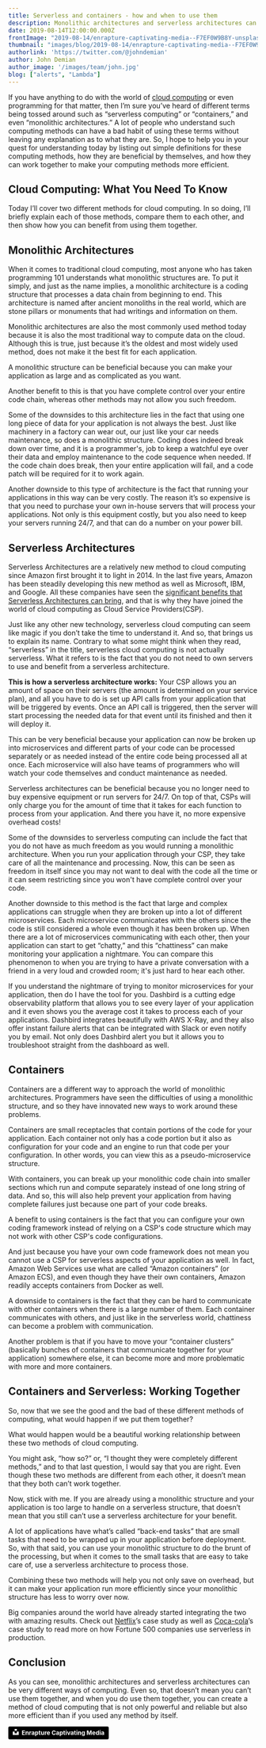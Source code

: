 ```yaml
---
title: Serverless and containers - how and when to use them
description: Monolithic architectures and serverless architectures can be very different ways of computing. Even so, that doesn’t mean you can’t use them together.
date: 2019-08-14T12:00:00.000Z
frontImage: "2019-08-14/enrapture-captivating-media--F7EF0W9B8Y-unsplash.jpg"
thumbnail: "images/blog/2019-08-14/enrapture-captivating-media--F7EF0W9B8Y-unsplash.jpg"
authorlink: 'https://twitter.com/@johndemian'
author: John Demian
author_image: '/images/team/john.jpg'
blog: ["alerts", "Lambda"]
---
```


If you have anything to do with the world of <a href=”https://dashbird.io/blog/what-is-faas-function-as-a-service/”>cloud computing</a> or even programming for that matter, then I’m sure you’ve heard of different terms being tossed around such as “serverless computing” or “containers,” and even “monolithic architectures.” A lot of people who understand such computing methods can have a bad habit of using these terms without leaving any explanation as to what they are. So, I hope to help you in your quest for understanding today by listing out simple definitions for these computing methods, how they are beneficial by themselves, and how they can work together to make your computing methods more efficient. 

<h2>Cloud Computing: What You Need To Know</h2>

Today I’ll cover two different methods for cloud computing. In so doing, I’ll briefly explain each of those methods, compare them to each other, and then show how you can benefit from using them together. 

<h2>Monolithic Architectures</h2>

When it comes to traditional cloud computing, most anyone who has taken programming 101 understands what monolithic structures are. To put it simply, and just as the name implies, a monolithic architecture is a coding structure that processes a data chain from beginning to end. This architecture is named after ancient monoliths in the real world, which are stone pillars or monuments that had writings and information on them. 

Monolithic architectures are also the most commonly used method today because it is also the most traditional way to compute data on the cloud. Although this is true, just because it’s the oldest and most widely used method, does not make it the best fit for each application.

A monolithic structure can be beneficial because you can make your application as large and as complicated as you want.

Another benefit to this is that you have complete control over your entire code chain, whereas other methods may not allow you such freedom. 

Some of the downsides to this architecture lies in the fact that using one long piece of data for your application is not always the best. Just like machinery in a factory can wear out, our just like your car needs maintenance, so does a monolithic structure. Coding does indeed break down over time, and it is a programmer's, job to keep a watchful eye over their data and employ maintenance to the code sequence when needed. If the code chain does break, then your entire application will fail, and a code patch will be required for it to work again. 

Another downside to this type of architecture is the fact that running your applications in this way can be very costly. The reason it’s so expensive is that you need to purchase your own in-house servers that will process your applications. Not only is this equipment costly, but you also need to keep your servers running 24/7, and that can do a number on your power bill.   

<h2>Serverless Architectures</h2>

Serverless Architectures are a relatively new method to cloud computing since Amazon first brought it to light in 2014. In the last five years, Amazon has been steadily developing this new method as well as Microsoft, IBM, and Google. All these companies have seen the <a href="https://dashbird.io/knowledge-base/basic-concepts/serverless-advantages-and-use-cases/">significant benefits that Serverless Architectures can bring</a>, and that is why they have joined the world of cloud computing as Cloud Service Providers(CSP). 

Just like any other new technology, serverless cloud computing can seem like magic if you don’t take the time to understand it. And so, that brings us to explain its name. Contrary to what some might think when they read, “serverless” in the title, serverless cloud computing is not actually serverless. What it refers to is the fact that you do not need to own servers to use and benefit from a serverless architecture. 

<strong>This is how a serverless architecture works:</strong> 
Your CSP allows you an amount of space on their servers (the amount is determined on your service plan), and all you have to do is set up API calls from your application that will be triggered by events. Once an API call is triggered, then the server will start processing the needed data for that event until its finished and then it will deploy it. 

This can be very beneficial because your application can now be broken up into microservices and different parts of your code can be processed separately or as needed instead of the entire code being processed all at once. Each microservice will also have teams of programmers who will watch your code themselves and conduct maintenance as needed. 

Serverless architectures can be beneficial because you no longer need to buy expensive equipment or run servers for 24/7. On top of that, CSPs will only charge you for the amount of time that it takes for each function to process from your application. And there you have it, no more expensive overhead costs! 

Some of the downsides to serverless computing can include the fact that you do not have as much freedom as you would running a monolithic architecture. When you run your application through your CSP, they take care of all the maintenance and processing. Now, this can be seen as freedom in itself since you may not want to deal with the code all the time or it can seem restricting since you won't have complete control over your code. 

Another downside to this method is the fact that large and complex applications can struggle when they are broken up into a lot of different microservices. Each microservice communicates with the others since the code is still considered a whole even though it has been broken up. When there are a lot of microservices communicating with each other, then your application can start to get “chatty,” and this “chattiness” can make monitoring your application a nightmare. You can compare this phenomenon to when you are trying to have a private conversation with a friend in a very loud and crowded room; it's just hard to hear each other.

If you understand the nightmare of trying to monitor microservices for your application, then do I have the tool for you. Dashbird is a cutting edge observability platform that allows you to see every layer of your application and it even shows you the average cost it takes to process each of your applications. Dashbird integrates beautifully with AWS X-Ray, and they also offer instant failure alerts that can be integrated with Slack or even notify you by email. Not only does Dashbird alert you but it allows you to troubleshoot straight from the dashboard as well. 

<h2>Containers</h2>

Containers are a different way to approach the world of monolithic architectures. Programmers have seen the difficulties of using a monolithic structure, and so they have innovated new ways to work around these problems. 

Containers are small receptacles that contain portions of the code for your application. Each container not only has a code portion but it also as configuration for your code and an engine to run that code per your configuration. In other words, you can view this as a pseudo-microservice structure. 

With containers, you can break up your monolithic code chain into smaller sections which run and compute separately instead of one long string of data. And so, this will also help prevent your application from having complete failures just because one part of your code breaks. 

A benefit to using containers is the fact that you can configure your own coding framework instead of relying on a CSP's code structure which may not work with other CSP's code configurations. 

And just because you have your own code framework does not mean you cannot use a CSP for serverless aspects of your application as well. In fact, Amazon Web Services use what are called “Amazon containers” (or Amazon ECS), and even though they have their own containers, Amazon readily accepts containers from Docker as well.

A downside to containers is the fact that they can be hard to communicate with other containers when there is a large number of them. Each container communicates with others, and just like in the serverless world, chattiness can become a problem with communication.  

Another problem is that if you have to move your “container clusters” (basically bunches of containers that communicate together for your application) somewhere else, it can become more and more problematic with more and more containers. 

<h2>Containers and Serverless: Working Together</h2>

So, now that we see the good and the bad of these different methods of computing, what would happen if we put them together?

What would happen would be a beautiful working relationship between these two methods of cloud computing. 

You might ask, “how so?” or, “I thought they were completely different methods,” and to that last question, I would say that you are right. Even though these two methods are different from each other, it doesn’t mean that they both can’t work together. 

Now, stick with me. If you are already using a monolithic structure and your application is too large to handle on a serverless structure, that doesn’t mean that you still can’t use a serverless architecture for your benefit. 

A lot of applications have what’s called “back-end tasks” that are small tasks that need to be wrapped up in your application before deployment. So, with that said, you can use your monolithic structure to do the brunt of the processing, but when it comes to the small tasks that are easy to take care of, use a serverless architecture to process those. 

Combining these two methods will help you not only save on overhead, but it can make your application run more efficiently since your monolithic structure has less to worry over now. 

Big companies around the world have already started integrating the two with amazing results. Check out <a href=”https://dashbird.io/blog/serverless-case-study-netflix/”>Netflix</a>’s case study as well as <a href=”https://dashbird.io/blog/serverless-case-study-coca-cola/”>Coca-cola</a>’s case study to read more on how Fortune 500 companies use serverless in production.

<h2>Conclusion</h2>

As you can see, monolithic architectures and serverless architectures can be very different ways of computing. Even so, that doesn’t mean you can’t use them together, and when you do use them together, you can create a method of cloud computing that is not only powerful and reliable but also more efficient than if you used any method by itself. 


<a style="background-color:black;color:white;text-decoration:none;padding:4px 6px;font-family:-apple-system, BlinkMacSystemFont, &quot;San Francisco&quot;, &quot;Helvetica Neue&quot;, Helvetica, Ubuntu, Roboto, Noto, &quot;Segoe UI&quot;, Arial, sans-serif;font-size:12px;font-weight:bold;line-height:1.2;display:inline-block;border-radius:3px" href="https://unsplash.com/@enrapture?utm_medium=referral&amp;utm_campaign=photographer-credit&amp;utm_content=creditBadge" target="_blank" rel="noopener noreferrer" title="Download free do whatever you want high-resolution photos from Enrapture Captivating Media"><span style="display:inline-block;padding:2px 3px"><svg xmlns="http://www.w3.org/2000/svg" style="height:12px;width:auto;position:relative;vertical-align:middle;top:-2px;fill:white" viewBox="0 0 32 32"><title>unsplash-logo</title><path d="M10 9V0h12v9H10zm12 5h10v18H0V14h10v9h12v-9z"></path></svg></span><span style="display:inline-block;padding:2px 3px">Enrapture Captivating Media</span></a>